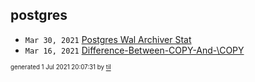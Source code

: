 ## postgres


* <code>Mar 30, 2021</code> [Postgres Wal Archiver Stat](2021-03-30T17-12-45-postgres-wal-archiver-stat.md)
* <code>Mar 16, 2021</code> [Difference-Between-COPY-And-\COPY](2021-03-16T22-01-30-difference-between-copy-and-copy.md)

<sup><sub>generated 1 Jul 2021 20:07:31 by <a href='https://github.com/senorprogrammer/til'>til</a></sub></sup>
